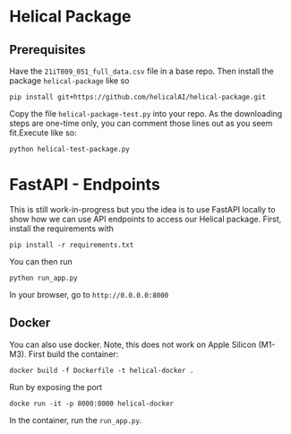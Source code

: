 # Helical Package
## Prerequisites

Have the `21iT009_051_full_data.csv` file in a base repo.
Then install the package `helical-package` like so

```
pip install git+https://github.com/helicalAI/helical-package.git
```

Copy the file `helical-package-test.py` into your repo. As the downloading steps are one-time only, you can comment those lines out as you seem fit.Execute like so:
```
python helical-test-package.py
```

# FastAPI - Endpoints
This is still work-in-progress but you the idea is to use FastAPI locally to show how we can use API endpoints to access our Helical package.
First, install the requirements with 
```
pip install -r requirements.txt
```
You can then run
```
python run_app.py
```
In your browser, go to `http://0.0.0.0:8000`

## Docker
You can also use docker. Note, this does not work on Apple Silicon (M1-M3). 
First build the container:
```
docker build -f Dockerfile -t helical-docker .
```
Run by exposing the port
```
docke run -it -p 8000:8000 helical-docker
```
In the container, run the `run_app.py`.